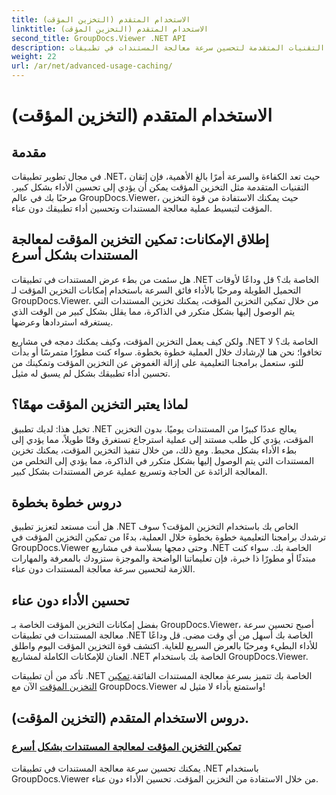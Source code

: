 ```yaml
---
title: الاستخدام المتقدم (التخزين المؤقت)
linktitle: الاستخدام المتقدم (التخزين المؤقت)
second_title: GroupDocs.Viewer .NET API
description: اكتشف التقنيات المتقدمة لتحسين سرعة معالجة المستندات في تطبيقات .NET باستخدام GroupDocs.Viewer. تعرف على كيفية تمكين التخزين المؤقت للحصول على أداء أسرع الآن!
weight: 22
url: /ar/net/advanced-usage-caching/
---
```


# الاستخدام المتقدم (التخزين المؤقت)


## مقدمة

في مجال تطوير تطبيقات .NET، حيث تعد الكفاءة والسرعة أمرًا بالغ الأهمية، فإن إتقان التقنيات المتقدمة مثل التخزين المؤقت يمكن أن يؤدي إلى تحسين الأداء بشكل كبير. مرحبًا بك في عالم GroupDocs.Viewer، حيث يمكنك الاستفادة من قوة التخزين المؤقت لتبسيط عملية معالجة المستندات وتحسين أداء تطبيقك دون عناء.

## إطلاق الإمكانات: تمكين التخزين المؤقت لمعالجة المستندات بشكل أسرع

هل سئمت من بطء عرض المستندات في تطبيقات .NET الخاصة بك؟ قل وداعًا لأوقات التحميل الطويلة ومرحبًا بالأداء فائق السرعة باستخدام إمكانات التخزين المؤقت لـ GroupDocs.Viewer. من خلال تمكين التخزين المؤقت، يمكنك تخزين المستندات التي يتم الوصول إليها بشكل متكرر في الذاكرة، مما يقلل بشكل كبير من الوقت الذي يستغرقه استردادها وعرضها.

ولكن كيف يعمل التخزين المؤقت، وكيف يمكنك دمجه في مشاريع .NET الخاصة بك؟ لا تخافوا؛ نحن هنا لإرشادك خلال العملية خطوة بخطوة. سواء كنت مطورًا متمرسًا أو بدأت للتو، ستعمل برامجنا التعليمية على إزالة الغموض عن التخزين المؤقت وتمكينك من تحسين أداء تطبيقك بشكل لم يسبق له مثيل.

## لماذا يعتبر التخزين المؤقت مهمًا؟

تخيل هذا: لديك تطبيق .NET يعالج عددًا كبيرًا من المستندات يوميًا. بدون التخزين المؤقت، يؤدي كل طلب مستند إلى عملية استرجاع تستغرق وقتًا طويلاً، مما يؤدي إلى بطء الأداء بشكل محبط. ومع ذلك، من خلال تنفيذ التخزين المؤقت، يمكنك تخزين المستندات التي يتم الوصول إليها بشكل متكرر في الذاكرة، مما يؤدي إلى التخلص من المعالجة الزائدة عن الحاجة وتسريع عملية عرض المستندات بشكل كبير.

## دروس خطوة بخطوة

هل أنت مستعد لتعزيز تطبيق .NET الخاص بك باستخدام التخزين المؤقت؟ سوف ترشدك برامجنا التعليمية خطوة بخطوة خلال العملية، بدءًا من تمكين التخزين المؤقت في GroupDocs.Viewer وحتى دمجها بسلاسة في مشاريع .NET الخاصة بك. سواء كنت مبتدئًا أو مطورًا ذا خبرة، فإن تعليماتنا الواضحة والموجزة ستزودك بالمعرفة والمهارات اللازمة لتحسين سرعة معالجة المستندات دون عناء.

## تحسين الأداء دون عناء

بفضل إمكانات التخزين المؤقت الخاصة بـ GroupDocs.Viewer، أصبح تحسين سرعة معالجة المستندات في تطبيقات .NET الخاصة بك أسهل من أي وقت مضى. قل وداعًا للأداء البطيء ومرحبًا بالعرض السريع للغاية. اكتشف قوة التخزين المؤقت اليوم واطلق العنان للإمكانات الكاملة لمشاريع .NET الخاصة بك باستخدام GroupDocs.Viewer.

 تأكد من أن تطبيقات .NET الخاصة بك تتميز بسرعة معالجة المستندات الفائقة.[تمكين التخزين المؤقت](./enable-caching/) الآن مع GroupDocs.Viewer واستمتع بأداء لا مثيل له!

## دروس الاستخدام المتقدم (التخزين المؤقت).
### [تمكين التخزين المؤقت لمعالجة المستندات بشكل أسرع](./enable-caching/)
يمكنك تحسين سرعة معالجة المستندات في تطبيقات .NET باستخدام GroupDocs.Viewer من خلال الاستفادة من التخزين المؤقت. تحسين الأداء دون عناء.